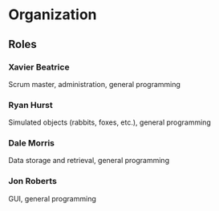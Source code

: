 # Organization

## Roles

### Xavier Beatrice

Scrum master, administration, general programming

### Ryan Hurst

Simulated objects (rabbits, foxes, etc.), general programming

### Dale Morris

Data storage and retrieval, general programming

### Jon Roberts

GUI, general programming
